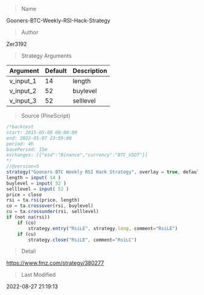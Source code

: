 
> Name

Gooners-BTC-Weekly-RSI-Hack-Strategy

> Author

Zer3192



> Strategy Arguments



|Argument|Default|Description|
|----|----|----|
|v_input_1|14|length|
|v_input_2|52|buylevel|
|v_input_3|52|selllevel|


> Source (PineScript)

``` javascript
/*backtest
start: 2015-05-08 00:00:00
end: 2022-05-07 23:59:00
period: 4h
basePeriod: 15m
exchanges: [{"eid":"Binance","currency":"BTC_USDT"}]
*/
//@version=5
strategy("Gooners BTC Weekly RSI Hack Strategy", overlay = true, default_qty_value = 100, default_qty_type = strategy.percent_of_equity, initial_capital = 1000000)
length = input( 14 )
buylevel = input( 52 )
selllevel = input( 52 )
price = close
rsi = ta.rsi(price, length)
co = ta.crossover(rsi, buylevel)
cu = ta.crossunder(rsi, selllevel)
if (not na(rsi))
	if (co)
		strategy.entry("RsiLE", strategy.long, comment="RsiLE")
	if (cu)
		strategy.close("RsiLE", comment="RsiLC")
```

> Detail

https://www.fmz.com/strategy/380277

> Last Modified

2022-08-27 21:19:13
